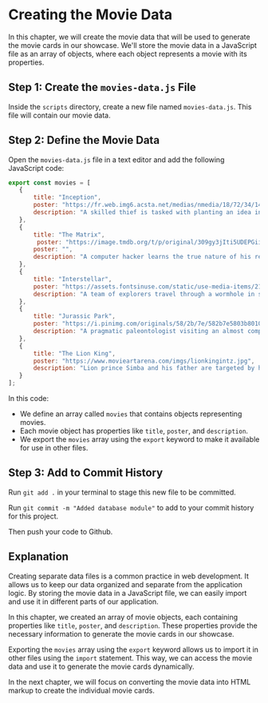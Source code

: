 # Creating the Movie Data

In this chapter, we will create the movie data that will be used to generate the movie cards in our showcase. We'll store the movie data in a JavaScript file as an array of objects, where each object represents a movie with its properties.

## Step 1: Create the `movies-data.js` File

Inside the `scripts` directory, create a new file named `movies-data.js`. This file will contain our movie data.

## Step 2: Define the Movie Data

Open the `movies-data.js` file in a text editor and add the following JavaScript code:

```javascript
export const movies = [
   {
       title: "Inception",
       poster: "https://fr.web.img6.acsta.net/medias/nmedia/18/72/34/14/19453822.jpg",
       description: "A skilled thief is tasked with planting an idea in someone's subconscious mind."
   },
   {
       title: "The Matrix",
        poster: "https://image.tmdb.org/t/p/original/309gy3jIti5UDEPGiisNpRDv6Pa.jpg",
       poster: "",
       description: "A computer hacker learns the true nature of his reality and his role in the war against the controllers of it."
   },
   {
       title: "Interstellar",
       poster: "https://assets.fontsinuse.com/static/use-media-items/21/20287/upto-700xauto/56703471/interstellar.jpeg?resolution=0",
       description: "A team of explorers travel through a wormhole in space in an attempt to ensure humanity's survival."
   },
   {
       title: "Jurassic Park",
       poster: "https://i.pinimg.com/originals/58/2b/7e/582b7e5803b80101ada6114d176f5f16.jpg",
       description: "A pragmatic paleontologist visiting an almost complete theme park is tasked with protecting a couple of kids after a power failure causes the park's cloned dinosaurs to run loose."
   },
   {
       title: "The Lion King",
       poster: "https://www.movieartarena.com/imgs/lionkingintz.jpg",
       description: "Lion prince Simba and his father are targeted by his bitter uncle, who wants to ascend the throne himself."
   }
];
```

In this code:
- We define an array called `movies` that contains objects representing movies.
- Each movie object has properties like `title`, `poster`, and `description`.
- We export the `movies` array using the `export` keyword to make it available for use in other files.

## Step 3: Add to Commit History

Run `git add .` in your terminal to stage this new file to be committed.

Run `git commit -m "Added database module"` to add to your commit history for this project.

Then push your code to Github.

## Explanation

Creating separate data files is a common practice in web development. It allows us to keep our data organized and separate from the application logic. By storing the movie data in a JavaScript file, we can easily import and use it in different parts of our application.

In this chapter, we created an array of movie objects, each containing properties like `title`, `poster`, and `description`. These properties provide the necessary information to generate the movie cards in our showcase.

Exporting the `movies` array using the `export` keyword allows us to import it in other files using the `import` statement. This way, we can access the movie data and use it to generate the movie cards dynamically.

In the next chapter, we will focus on converting the movie data into HTML markup to create the individual movie cards.